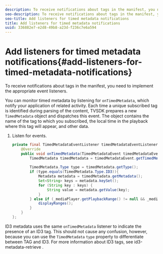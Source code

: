 ```yaml
---
description: To receive notifications about tags in the manifest, you need to implement the appropriate event listeners.
seo-description: To receive notifications about tags in the manifest, you need to implement the appropriate event listeners.
seo-title: Add listeners for timed metadata notifications
title: Add listeners for timed metadata notifications
uuid: 336882e7-e2d8-49b8-a23d-f236c7e6a594
---
```


# Add listeners for timed metadata notifications{#add-listeners-for-timed-metadata-notifications}

To receive notifications about tags in the manifest, you need to implement the appropriate event listeners.

You can monitor timed metadata by listening for `onTimedMetadata`, which notify your application of related activity. Each time a unique subscribed tag is identified during parsing of the content, TVSDK prepares a new `TimedMetadata` object and dispatches this event. The object contains the name of the tag to which you subscribed, the local time in the playback where this tag will appear, and other data. 

1. Listen for events.

   ```java
   private final TimedMetadataEventListener timedMetadataEventListener = new TimedMetadataEventListener() { 
       @Override 
       public void onTimedMetadata(TimedMetadataEvent timedMetadataEvent) { 
           TimedMetadata timedMetadata = timedMetadataEvent.getTimedMetadata(); 
    
           TimedMetadata.Type type = timedMetadata.getType(); 
           if (type.equals(TimedMetadata.Type.ID3)){ 
               Metadata metadata = timedMetadata.getMetadata(); 
               Set<String> keys = metadata.keySet(); 
               for (String key : keys) { 
                   String value = metadata.getValue(key); 
               } 
           } else if (_mediaPlayer.getPlaybackRange() != null && _mediaPlayer.getPlaybackRange().getDuration() > 0) { 
               displayRanges(); 
           } 
       } 
   }; 
   
   ```

ID3 metadata uses the same `onTimedMetadata` listener to indicate the presence of an ID3 tag. This should not cause any confusion, however, because you can use the `TimedMetadata` `type` property to differentiate between TAG and ID3. For more information about ID3 tags, see  id3-metadata-retrieve . 